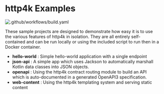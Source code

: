 # http4k Examples

![.github/workflows/build.yaml](https://github.com/http4k/examples/workflows/.github/workflows/build.yaml/badge.svg)

These sample projects are designed to demonstrate how easy it is to use the various features of http4k in isolation. They are all entirely self-contained and can be run locally or using the included script to run then in a Docker container.

- **hello-world** : Simple hello-world application with a single endpoint
- **json-api** : A simple app which uses Jackson to automatically marshall Kotlin data classes into JSON objects.
- **openapi** : Using the http4k contract routing module to build an API which is auto-documented in a generated OpenAPI3 specification.
- **web-content** : Using the http4k templating system and serving static content

